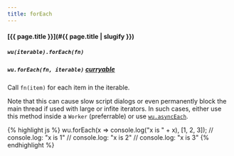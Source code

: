 ```yaml
---
title: forEach
---
```

#### [{{ page.title }}](#{{ page.title | slugify }})
##### `wu(iterable).forEach(fn)`
##### `wu.forEach(fn, iterable)` *[curryable](#curryable)*

Call `fn(item)` for each item in the iterable.

Note that this can cause slow script dialogs or even permanently block the main
thread if used with large or infite iterators. In such cases, either use this
method inside a `Worker` (preferrable) or use [`wu.asyncEach`](#asyncEach).

{% highlight js %}
wu.forEach(x => console.log("x is " + x),
           [1, 2, 3]);
// console.log: "x is 1"
// console.log: "x is 2"
// console.log: "x is 3"
{% endhighlight %}
